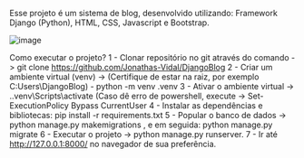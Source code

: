 Esse projeto é um sistema de blog, desenvolvido utilizando: Framework Django (Python), HTML, CSS, Javascript e Bootstrap.

![image](https://github.com/user-attachments/assets/d62e3c7e-09f9-4838-8497-5147a7cdfc1c)

Como executar o projeto?
1 - Clonar repositório no git através do comando -> git clone https://github.com/Jonathas-Vidal/DjangoBlog
2 - Criar um ambiente virtual (venv) -> (Certifique de estar na raiz, por exemplo C:Users\DjangoBlog) - python -m venv .venv
3 - Ativar o ambiente virtual -> .\.venv\Scripts\activate (Caso dê erro de powershell, execute -> Set-ExecutionPolicy Bypass CurrentUser
4 - Instalar as dependências e bibliotecas: pip install -r requirements.txt
5 - Popular o banco de dados -> python manage.py makemigrations , e em seguida: python manage.py migrate
6 - Executar o projeto -> python manage.py runserver.
7 - Ir até http://127.0.0.1:8000/ no navegador de sua preferência.

